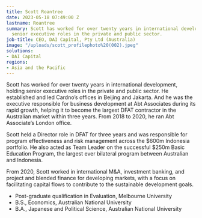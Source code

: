 ```yaml
---
title: Scott Roantree
date: 2023-05-18 07:49:00 Z
lastname: Roantree
summary: Scott has worked for over twenty years in international development, holding
  senior executive roles in the private and public sector.
job-title: CEO, DAI Capital, Pty Ltd (Australia)
image: "/uploads/scott_profilephoto%20(002).jpeg"
solutions:
- DAI Capital
regions:
- Asia and the Pacific
---
```


Scott has worked for over twenty years in international development, holding senior executive roles in the private and public sector. He established and led Cardno’s offices in Beijing and Jakarta. And he was the executive responsible for business development at Abt Associates during its rapid growth, helping it to become the largest DFAT contractor in the Australian market within three years.  From 2018 to 2020, he ran Abt Associate’s London office.
 
Scott held a Director role in DFAT for three years and was responsible for program effectiveness and risk management across the $600m Indonesia portfolio. He also acted as Team Leader on the successful $250m Basic Education Program, the largest ever bilateral program between Australian and Indonesia. 
 
From 2020, Scott worked in international M&A, investment banking, and project and blended finance for developing markets, with a focus on facilitating capital flows to contribute to the sustainable development goals.

* Post-graduate qualification in Evaluation, Melbourne University
* B.S., Economics, Australian National University
* B.A., Japanese and Political Science, Australian National University
